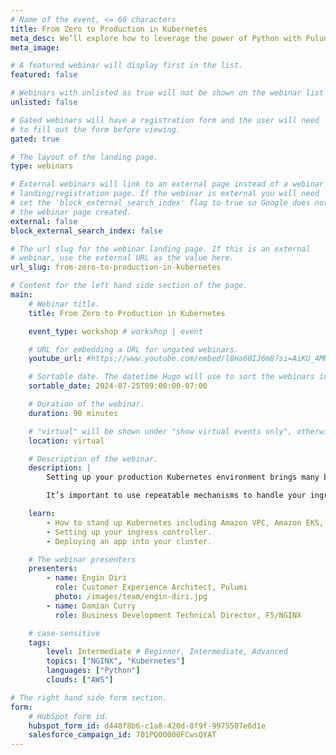 ```yaml
---
# Name of the event, <= 60 characters
title: From Zero to Production in Kubernetes
meta_desc: We’ll explore how to leverage the power of Python with Pulumi, an infrastructure as code platform to define and manage your Kubernetes deployments.
meta_image:

# A featured webinar will display first in the list.
featured: false

# Webinars with unlisted as true will not be shown on the webinar list
unlisted: false

# Gated webinars will have a registration form and the user will need
# to fill out the form before viewing.
gated: true

# The layout of the landing page.
type: webinars

# External webinars will link to an external page instead of a webinar
# landing/registration page. If the webinar is external you will need
# set the 'block_external_search_index' flag to true so Google does not index
# the webinar page created.
external: false
block_external_search_index: false

# The url slug for the webinar landing page. If this is an external
# webinar, use the external URL as the value here.
url_slug: from-zero-to-production-in-kubernetes

# Content for the left hand side section of the page.
main:
    # Webinar title.
    title: From Zero to Production in Kubernetes

    event_type: workshop # workshop | event

    # URL for embedding a URL for ungated webinars.
    youtube_url: #https://www.youtube.com/embed/l8Ha60IJ6m8?si=AiKU_4MK3w3aAE_l?rel=0

    # Sortable date. The datetime Hugo will use to sort the webinars in date order.
    sortable_date: 2024-07-25T09:00:00-07:00

    # Duration of the webinar.
    duration: 90 minutes

    # "virtual" will be shown under "show virtual events only", otherwise shown as City, State (seattle, wa)
    location: virtual

    # Description of the webinar.
    description: |
        Setting up your production Kubernetes environment brings many benefits including scalability and portability for your applications. Before you reach production, It’s important to understand key Kubernetes concepts and architectures available to keep your clusters secure and scalable. Ingress controllers are vital parts of any Kubernetes platform and NGINX ingress controller provides the best-in-class traffic management solution for cloud native apps and containerized environments.

        It’s important to use repeatable mechanisms to handle your ingress objects and controller deployments. Adopting infrastructure as code provides a mechanism to easily deploy production-ready applications in a repeatable manner. In this livestream, we’ll explore how to leverage the power of Python with Pulumi, an infrastructure as code platform to define and manage your Kubernetes deployments and build powerful abstractions that make getting to production easier than ever before.

    learn:
        - How to stand up Kubernetes including Amazon VPC, Amazon EKS, and other dependencies.
        - Setting up your ingress controller.
        - Deploying an app into your cluster.

    # The webinar presenters
    presenters:
        - name: Engin Diri
          role: Customer Experience Architect, Pulumi
          photo: /images/team/engin-diri.jpg
        - name: Damian Curry
          role: Business Development Technical Director, F5/NGINX

    # case-sensitive
    tags:
        level: Intermediate # Beginner, Intermediate, Advanced
        topics: ["NGINX", "Kubernetes"]
        languages: ["Python"]
        clouds: ["AWS"]

# The right hand side form section.
form:
    # HubSpot form id.
    hubspot_form_id: d448f8b6-c1a8-420d-8f9f-9975507e6d1e
    salesforce_campaign_id: 701PQ00000FCwsQYAT
---
```

